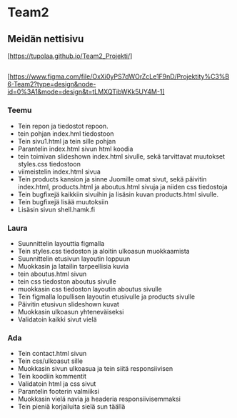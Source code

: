 # Team2



 
 ## Meidän nettisivu

 [https://tupolaa.github.io/Team2_Projekti/]

 ##

 [https://www.figma.com/file/OxXi0yPS7dWOrZcLe1F9nD/Projektity%C3%B6-Team2?type=design&node-id=0%3A1&mode=design&t=tLMXQTibWKk5UY4M-1]

 ### Teemu
 - Tein repon ja tiedostot repoon.
 - tein pohjan index.hml tiedostoon
 - Tein sivu1.html ja tein sille pohjan
 - Parantelin index.html sivun html koodia
 - tein toimivan slideshown index.html sivulle, sekä tarvittavat muutokset styles.css tiedostoon
 - viimeistelin index.html sivua
 - Tein products kansion ja sinne Juomille omat sivut, sekä päivitin index.html, products.html ja aboutus.html sivuja ja niiden css tiedostoja
 - Tein bugfixejä kaikkiin sivuihin ja lisäsin kuvan products.html sivulle.
 - Tein bugfixejä lisää muutoksiin 
 - Lisäsin sivun shell.hamk.fi
 

 ### Laura
 - Suunnittelin layouttia figmalla
 - Tein styles.css tiedoston ja aloitin ulkoasun muokkaamista
 - Suunnittelin etusivun layoutin loppuun 
 - Muokkasin ja latailin tarpeellisia kuvia  
 - tein aboutus.html sivun
 - tein css tiedoston aboutus sivulle 
 - muokkasin css tiedoston layoutin aboutus sivulle
 - Tein figmalla lopullisen layoutin etusivulle ja products sivulle
 - Päivitin etusivun slideshown kuvat
 - Muokkasin ulkoasun yhteneväiseksi
 - Validatoin kaikki sivut vielä


 ### Ada
 - Tein contact.html sivun
 - Tein css/ulkoasut sille
 - Muokkasin sivun ulkoasua ja tein siitä responsiivisen
 - Tein koodiin kommentit
 - Validatoin html ja css sivut
 - Parantelin footerin valmiiksi
 - Muokkasin vielä navia ja headeria responsiivisemmaksi
 - Tein pieniä korjailuita sielä sun täällä 
